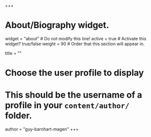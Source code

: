 +++
# About/Biography widget.
widget = "about"  # Do not modify this line!
active = true  # Activate this widget? true/false
weight = 90  # Order that this section will appear in.

title = ""

# Choose the user profile to display
# This should be the username of a profile in your `content/author/` folder.
author = "guy-barnhart-magen"
+++
